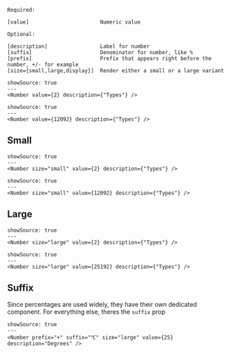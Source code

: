 ```code
Required:

[value]                       Numeric value

Optional:

[description]                 Label for number
[suffix]                      Denominator for number, like %
[prefix]                      Prefix that appears right before the number, +/- for example
[size={small,large,display}]  Render either a small or a large variant
```

```react|span-3
showSource: true
---
<Number value={2} description={"Types"} />
```
```react|span-3
showSource: true
---
<Number value={12092} description={"Types"} />
```

## Small

```react|span-3
showSource: true
---
<Number size="small" value={2} description={"Types"} />
```
```react|span-3
showSource: true
---
<Number size="small" value={12092} description={"Types"} />
```

## Large

```react|span-3
showSource: true
---
<Number size="large" value={2} description={"Types"} />
```

```react|span-3
showSource: true
---
<Number size="large" value={25192} description={"Types"} />
```

## Suffix
Since percentages are used widely, they have their own dedicated component. For everything else, theres the `suffix` prop

```react|span-3
showSource: true
---
<Number prefix="+" suffix="℃" size="large" value={25} description="Degrees" />
```
